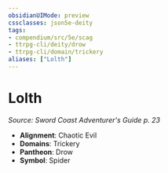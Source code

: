 ```yaml
---
obsidianUIMode: preview
cssclasses: json5e-deity
tags:
- compendium/src/5e/scag
- ttrpg-cli/deity/drow
- ttrpg-cli/domain/trickery
aliases: ["Lolth"]
---
```

# Lolth
*Source: Sword Coast Adventurer's Guide p. 23* 

- **Alignment**: Chaotic Evil
- **Domains**: Trickery
- **Pantheon**: Drow
- **Symbol**: Spider